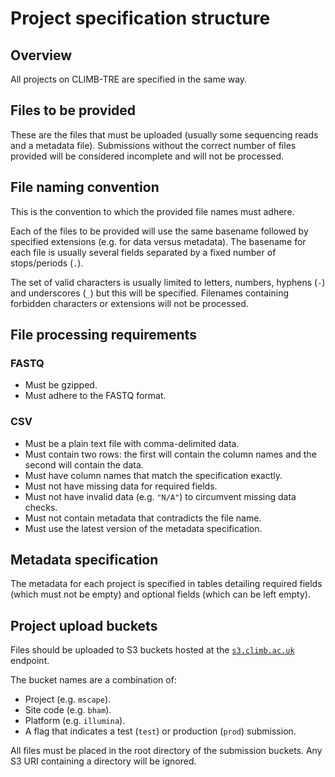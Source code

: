 # Project specification structure

## Overview

All projects on CLIMB-TRE are specified in the same way.

## Files to be provided

These are the files that must be uploaded (usually some sequencing reads and a metadata file).
Submissions without the correct number of files provided will be considered incomplete and will not be processed.

## File naming convention

This is the convention to which the provided file names must adhere.

Each of the files to be provided will use the same basename followed by specified extensions (e.g. for data versus metadata). 
The basename for each file is usually several fields separated by a fixed number of stops/periods (`.`).

The set of valid characters is usually limited to letters, numbers, hyphens (`-`) and underscores (`_`) but this will be specified.
Filenames containing forbidden characters or extensions will not be processed.

## File processing requirements

### FASTQ

* Must be gzipped.
* Must adhere to the FASTQ format.

### CSV

* Must be a plain text file with comma-delimited data.
* Must contain two rows: the first will contain the column names and the second will contain the data.
* Must have column names that match the specification exactly.
* Must not have missing data for required fields.
* Must not have invalid data (e.g. `"N/A"`) to circumvent missing data checks.
* Must not contain metadata that contradicts the file name.
* Must use the latest version of the metadata specification.

## Metadata specification

The metadata for each project is specified in tables detailing required fields (which must not be empty) and optional fields (which can be left empty).

## Project upload buckets

Files should be uploaded to S3 buckets hosted at the [`s3.climb.ac.uk`](https://s3.climb.ac.uk) endpoint. 

The bucket names are a combination of:

* Project (e.g. `mscape`).
* Site code (e.g. `bham`).
* Platform (e.g. `illumina`).
* A flag that indicates a test (`test`) or production (`prod`) submission.

All files must be placed in the root directory of the submission buckets.
Any S3 URI containing a directory will be ignored.